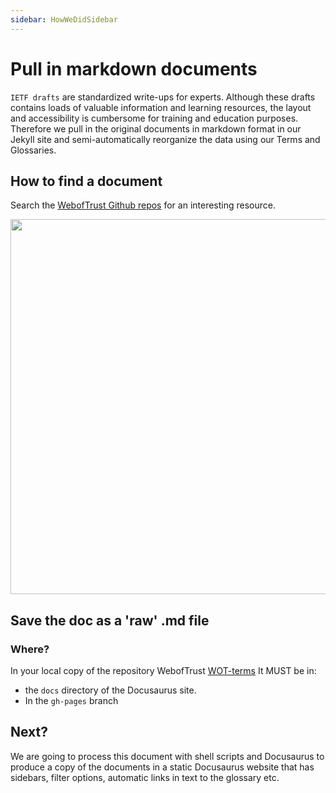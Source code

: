 ```yaml
---
sidebar: HowWeDidSidebar
---
```

# Pull in markdown documents

`IETF drafts` are standardized write-ups for experts. Although these drafts contains loads of valuable information and learning resources, the layout and accessibility is cumbersome for training and education purposes.
Therefore we pull in the original documents in markdown format in our Jekyll site and semi-automatically reorganize the data using our Terms and Glossaries.

## How to find a document

Search the [WebofTrust Github repos](https://github.com/WebOfTrust/ietf-keri/blob/main) for an interesting resource.

<img src="https://hackmd.io/_uploads/ByvtKgBls.png)" width="600" />
    
## Save the doc as a 'raw' .md file

### Where?

In your local copy of the repository WebofTrust [WOT-terms](https://github.com/WebOfTrust/WOT-terms) It MUST be in:

- the `docs` directory of the Docusaurus site.
- In the `gh-pages` branch

## Next?

We are going to process this document with shell scripts and Docusaurus to produce a copy of the documents in a static Docusaurus website that has sidebars, filter options, automatic links in text to the glossary etc.
